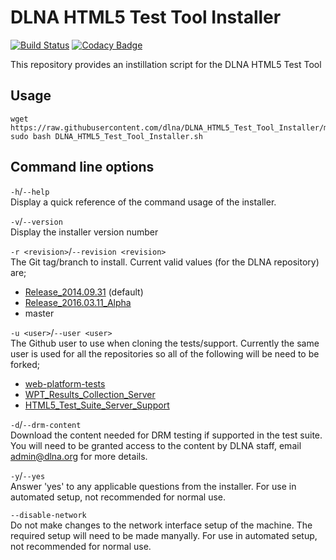 # DLNA HTML5 Test Tool Installer

[![Build Status](https://travis-ci.org/dlna/DLNA_HTML5_Test_Tool_Installer.svg?branch=master)](https://travis-ci.org/dlna/DLNA_HTML5_Test_Tool_Installer)
[![Codacy Badge](https://api.codacy.com/project/badge/Grade/f5332e05fd59485b82ce5f7882b96c04)](https://www.codacy.com/app/DLNA/DLNA_HTML5_Test_Tool_Installer?utm_source=github.com&amp;utm_medium=referral&amp;utm_content=dlna/DLNA_HTML5_Test_Tool_Installer&amp;utm_campaign=Badge_Grade)

This repository provides an instillation script for the DLNA HTML5 Test Tool

## Usage

```
wget https://raw.githubusercontent.com/dlna/DLNA_HTML5_Test_Tool_Installer/master/DLNA_HTML5_Test_Tool_Installer.sh
sudo bash DLNA_HTML5_Test_Tool_Installer.sh
```

## Command line options

```-h```/```--help```  
Display a quick reference of the command usage of the installer.

```-v```/```--version```  
Display the installer version number

```-r <revision>```/```--revision <revision>```  
The Git tag/branch to install. Current valid values (for the DLNA repository) are;
* [Release_2014.09.31](https://github.com/dlna/web-platform-tests/releases/tag/Release_2014.09.31) (default)
* [Release_2016.03.11_Alpha](https://github.com/dlna/web-platform-tests/releases/tag/Release_2016.03.11_Alpha)
* master

```-u <user>```/```--user <user>```  
The Github user to use when cloning the tests/support. Currently the same user is used for all the repositories
so all of the following will be need to be forked;
* [web-platform-tests](https://github.com/dlna/web-platform-tests)
* [WPT_Results_Collection_Server](https://github.com/dlna/WPT_Results_Collection_Server)
* [HTML5_Test_Suite_Server_Support](https://github.com/dlna/HTML5_Test_Suite_Server_Support)

```-d```/```--drm-content```  
Download the content needed for DRM testing if supported in the test suite. You will need to be granted access to the 
content by DLNA staff, email [admin@dlna.org](mailto:admin@dlna.org) for more details.

```-y```/```--yes```  
Answer 'yes' to any applicable questions from the installer. For use in automated setup, not recommended for normal
use.

```--disable-network```  
Do not make changes to the network interface setup of the machine. The required setup will need to be made manyally. 
For use in automated setup, not recommended for normal use.
